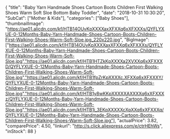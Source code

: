 {
	"title": "Baby Yarn Handmade Shoes Cartoon Boots Children First Walking Shoes Warm Soft Sloe Bottom Baby Toddler",
	"date": "2018-10-31 10:30:20",
	"SubCat": ["Mother & Kids"],
	"categories": ["Baby Shoes"],
	"thumbnailImage": "https://ae01.alicdn.com/kf/HTB14OUvKpXXXXaxXFXXq6xXFXXXs/QYFLYXUE-0-12Months-Baby-Yarn-Handmade-Shoes-Cartoon-Boots-Children-First-Walking-Shoes-Warm-Soft-Sloe.jpg_220x220.jpg",
	"BigImage": ["https://ae01.alicdn.com/kf/HTB14OUvKpXXXXaxXFXXq6xXFXXXs/QYFLYXUE-0-12Months-Baby-Yarn-Handmade-Shoes-Cartoon-Boots-Children-First-Walking-Shoes-Warm-Soft-Sloe.jpg","https://ae01.alicdn.com/kf/HTB1HTZkKpXXXXa2XVXXq6xXFXXXD/QYFLYXUE-0-12Months-Baby-Yarn-Handmade-Shoes-Cartoon-Boots-Children-First-Walking-Shoes-Warm-Soft-Sloe.jpg","https://ae01.alicdn.com/kf/HTB1fpZrKpXXXXc.XFXXq6xXFXXXY/QYFLYXUE-0-12Months-Baby-Yarn-Handmade-Shoes-Cartoon-Boots-Children-First-Walking-Shoes-Warm-Soft-Sloe.jpg","https://ae01.alicdn.com/kf/HTB1y8wKKpXXXXXAXXXXq6xXFXXXz/QYFLYXUE-0-12Months-Baby-Yarn-Handmade-Shoes-Cartoon-Boots-Children-First-Walking-Shoes-Warm-Soft-Sloe.jpg","https://ae01.alicdn.com/kf/HTB1i_3EKpXXXXXcXpXXq6xXFXXXq/QYFLYXUE-0-12Months-Baby-Yarn-Handmade-Shoes-Cartoon-Boots-Children-First-Walking-Shoes-Warm-Soft-Sloe.jpg"],
	"actualPrice": 3.82,
	"comparePrice": 4.50,
	"linkurl": "http://s.click.aliexpress.com/e/ctrHEhWs",
	"inStock": 88
}
